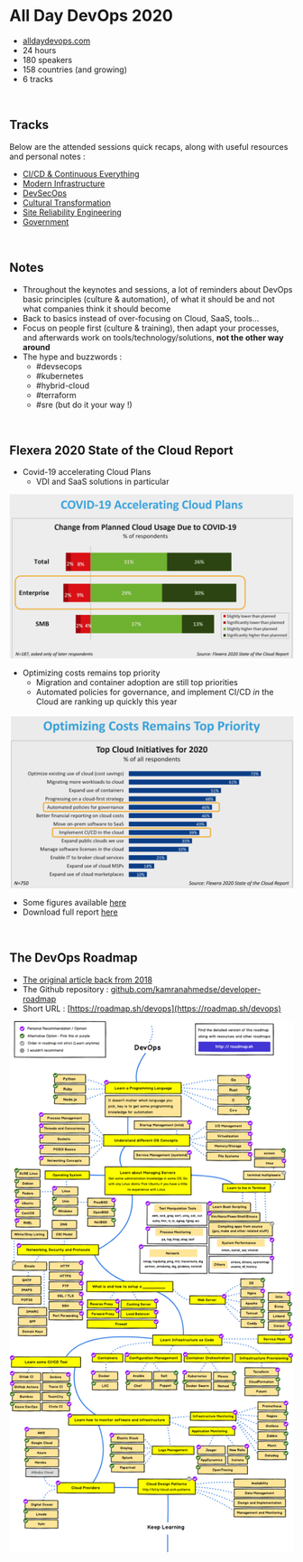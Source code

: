 # All Day DevOps 2020

* [alldaydevops.com](https://www.alldaydevops.com/)
* 24 hours
* 180 speakers
* 158 countries (and growing)
* 6 tracks

&nbsp;

## Tracks

Below are the attended sessions quick recaps, along with useful resources and personal notes :

* [CI/CD & Continuous Everything](https://khurdz.github.io/addo-2020/cicd-continuous-everything/)
* [Modern Infrastructure](https://khurdz.github.io/addo-2020/modern-infrastructure/)
* [DevSecOps](https://khurdz.github.io/addo-2020/devsecops/)
* [Cultural Transformation](https://khurdz.github.io/addo-2020/cultural-transformation/)
* [Site Reliability Engineering](https://khurdz.github.io/addo-2020/sre/)
* [Government](https://khurdz.github.io/addo-2020/government/)

&nbsp;

## Notes

* Throughout the keynotes and sessions, a lot of reminders about DevOps basic principles (culture & automation), of what it should be and not what companies think it should become
* Back to basics instead of over-focusing on Cloud, SaaS, tools...
* Focus on people first (culture & training), then adapt your processes, and afterwards work on tools/technology/solutions, **not the other way around**
* The hype and buzzwords :
  * #devsecops
  * #kubernetes
  * #hybrid-cloud
  * #terraform
  * #sre (but do it your way !)

&nbsp;

## Flexera 2020 State of the Cloud Report

* Covid-19 accelerating Cloud Plans
  * VDI and SaaS solutions in particular

![flexera_report_cloud_adoption_covid19](assets/flexera_report_cloud_adoption_covid19.png)

* Optimizing costs remains top priority
  * Migration and container adoption are still top priorities
  * Automated policies for governance, and implement CI/CD *in* the Cloud are ranking up quickly this year

![flexera_report_costs](assets/flexera_report_costs.png)

* Some figures available [here](https://www.flexera.com/about-us/press-center/flexera-releases-2020-state-of-the-cloud-report.html)
* Download full report [here](https://info.flexera.com/SLO-CM-REPORT-State-of-the-Cloud-2020)

&nbsp;

## The DevOps Roadmap

* [The original article back from 2018](https://medium.com/hackernoon/the-2018-devops-roadmap-31588d8670cb)
* The Github repository : [github.com/kamranahmedse/developer-roadmap](https://github.com/kamranahmedse/developer-roadmap)
* Short URL : [https://roadmap.sh/devops](https://roadmap.sh/devops)

![devops_roadmap](assets/devops_roadmap.png)